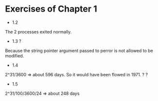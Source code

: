 # Exercises of Chapter 1

* 1.2

The 2 processes exited normally.

* 1.3 ?

Because the string pointer argument passed to perror is not allowed to be modified.

* 1.4

2^31/3600 => about 596 days. So it would have been flowed in 1971.
?
?

* 1.5

2^31/100/3600/24 => about 248 days
